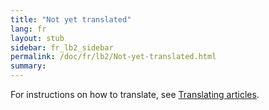 ```yaml
---
title: "Not yet translated"
lang: fr
layout: stub
sidebar: fr_lb2_sidebar
permalink: /doc/fr/lb2/Not-yet-translated.html
summary:
---
```


For instructions on how to translate, see [Translating articles](/doc/en/contrib/Translating_articles.html).

